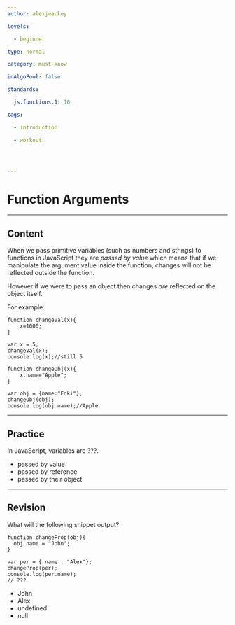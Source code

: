 ```yaml
---
author: alexjmackey

levels:

  - beginner

type: normal

category: must-know

inAlgoPool: false

standards:

  js.functions.1: 10

tags:

  - introduction

  - workout




---
```


# Function Arguments

---
## Content

When we pass primitive variables (such as numbers and strings) to functions in JavaScript they are *passed by value* which means that if we manipulate the argument value inside the function, changes will not be reflected outside the function.
 
However if we were to pass an object then changes *are* reflected on the object itself.

For example:
```
function changeVal(x){
    x=1000;
}

var x = 5;
changeVal(x);
console.log(x);//still 5

function changeObj(x){
    x.name="Apple";
}

var obj = {name:"Enki"};
changeObj(obj);
console.log(obj.name);//Apple
```

---
## Practice

In JavaScript, variables are ???.


* passed by value
* passed by reference
* passed by their object

---
## Revision

What will the following snippet output?
```
function changeProp(obj){
  obj.name = "John";
}

var per = { name : "Alex"};
changeProp(per);
console.log(per.name);
// ???
```

* John
* Alex
* undefined
* null

